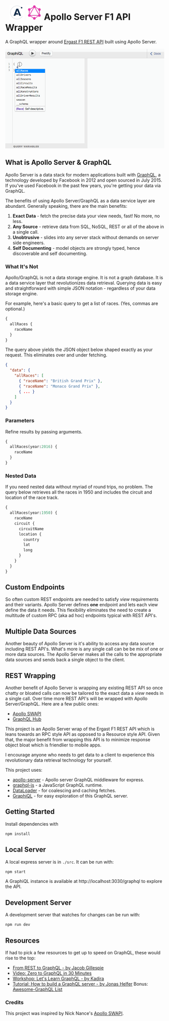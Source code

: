 <h1> &nbsp; 
<img src="./doc/images/apollo-64-opq.gif" width="48px" height="48px">
<img src="./doc/images/GraphQL_logo_64.png" width="48px" height="48px">
Apollo Server F1 API Wrapper
</h1>

A GraphQL wrapper around [Ergast F1 REST API](http://ergast.com/mrd/) built using Apollo Server.

![GitHub Logo](./doc/images/Apollo-F1.gif) 


## What is Apollo Server & GraphQL

Apollo Server is a data stack for modern applications built with [GraphQL](https://medium.com/apollo-stack/the-basics-of-graphql-in-5-links-9e1dc4cac055#.yr1awqpig), a 
technology developed by Facebook in 2012 and open sourced in July 2015. If you've used Facebook in the past few years, 
you're getting your data via GraphQL. 

The benefits of using Apollo Server/GraphQL as a data service layer are abundant. Generally speaking, there are the main benefits:

1. **Exact Data** - fetch the precise data your view needs, fast! No more, no less.
2. **Any Source** - retrieve data from SQL, NoSQL, REST or all of the above in a single call.
3. **Unobtrusive** - slides into any server stack without demands on server side engineers.
4. **Self Documenting** - model objects are strongly typed, hence discoverable and self documenting.


### What It's Not

Apollo/GraphQL is not a data storage engine. It is not a graph database. It is a data service layer that revolutionizes
data retrieval. Querying data is easy and straightforward with simple JSON notation - regardless of your data storage engine.

For example, here's a basic query to get a list of races. (Yes, commas are optional.)   

```GraphQL
{
  allRaces {
    raceName
  }
}
```

The query above yields the JSON object below shaped exactly as your request. This eliminates over and under fetching.

```JSON
{
  "data": {
    "allRaces": [
      { "raceName": "British Grand Prix" },
      { "raceName": "Monaco Grand Prix" },
      { ... }
    ]
  }
}
```

### Parameters

Refine results by passing arguments.

```GraphQL
{
  allRaces(year:2016) {
    raceName
  }
}
```

### Nested Data

If you need nested data without myriad of round trips, no problem. The query below retrieves all the races 
in 1950 and includes the circuit and location of the race track. 

```GraphQL
{
  allRaces(year:1950) {
    raceName
    circuit {
      circuitName
      location {
        country
        lat
        long
      }
    }
  }
}
```

## Custom Endpoints

So often custom REST endpoints are needed to satisfy _view_ requirements and their variants. 
Apollo Server defines **one** endpoint and lets each view define the data it needs. This flexibility
eliminates the need to create a multitude of custom RPC (aka ad hoc) endpoints typical with REST API's.  


## Multiple Data Sources

Another beauty of Apollo Server is it's ability to access any data source including REST API's. 
What's more is any single call can be be mix of one or more data sources. The Apollo Server makes
all the calls to the appropriate data sources and sends back a single object to the client. 

## REST Wrapping

Another benefit of Apollo Server is wrapping any existing REST API so once chatty or 
bloated calls can now be tailored to the exact data a _view_ needs in a single call. 
Over time more REST API's will be wrapped with Apollo Server/GraphQL. Here are a few public ones:

* [Apollo SWAPI](https://github.com/nnance/swapi-apollo)
* [GraphQL Hub](https://www.graphqlhub.com/)


This project is an Apollo Server wrap of the Ergast F1 REST API which is leans towards an RPC style API
as opposed to a Resource style API. Given that, the major benefit from wrapping this API is to minimize 
response object bloat which is friendlier to mobile apps. 

I encourage anyone who needs to get data to a client to experience this revolutionary data retrieval 
technology for yourself.

This project uses:

* [apollo-server](https://github.com/apollostack/apollo-server) - Apollo server GraphQL middleware for express.
* [graphql-js](https://github.com/graphql/graphql-js) - a JavaScript GraphQL runtime.
* [DataLoader](https://github.com/facebook/dataloader) - for coalescing and caching fetches.
* [GraphiQL](https://github.com/graphql/graphiql) - for easy exploration of this GraphQL server.

## Getting Started

Install dependencies with

```sh
npm install
```

## Local Server

A local express server is in `./src`. It can be run with:

```sh
npm start
```

A GraphiQL instance is available at http://localhost:3030/graphql to
explore the API.

## Development Server

A development server that watches for changes can be run with:

```sh
npm run dev
```


## Resources

If had to pick a few resources to get up to speed on GraphQL, these would rise to the top:
* [From REST to GraphQL - by Jacob Gillespie](https://blog.jacobwgillespie.com/from-rest-to-graphql-b4e95e94c26b#.8yzsp05lf)
* [Video: Zero to GraphQL in 30 Minutes](https://www.youtube.com/watch?v=UBGzsb2UkeY&spfreload=1)
* [Workshop: Let's Learn GraphQL - by Kadira](https://learngraphql.com/)
* [Tutorial: How to build a GraphQL server - by Jonas Helfer](https://medium.com/apollo-stack/tutorial-building-a-graphql-server-cddaa023c035#.ysopbf285)
Bonus: [Awesome-GraphQL List](https://github.com/chentsulin/awesome-graphql)

### Credits

This project was inspired by Nick Nance's [Apollo SWAPI](https://github.com/nnance/swapi-apollo).

